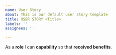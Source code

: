 ```yaml
---
name: User Story
about: This is our default user story template
title: USER STORY <Title>
labels: ''
assignees: ''

---
```


As a **role** I can **capability** so that **received benefits**.
